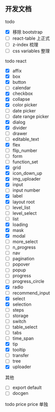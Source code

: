 ## 开发文档

todo

- [x] 移除 bootstrap
- [ ] react-table 上正式
- [ ] z-index 梳理
- [ ] css variables 整理

todo react

- [x] affix
- [x] box
- [x] button
- [ ] calendar
- [x] checkbox
- [x] collapse
- [x] color picker
- [ ] date picker
- [ ] date range picker
- [x] dialog
- [x] divider
- [ ] drawer
- [ ] editable_text
- [x] flex
- [ ] flip_number
- [ ] form
- [ ] function_set
- [x] grid
- [x] icon_down_up
- [x] img_uploader
- [x] input
- [ ] input number
- [x] label
- [x] layout root
- [ ] level_list
- [ ] level_select
- [ ] list
- [x] loading
- [x] mask
- [x] modal
- [ ] more_select
- [ ] n_progress
- [ ] nav
- [ ] pagination
- [ ] popover
- [ ] popup
- [ ] progress
- [ ] progress_circle
- [x] radio
- [ ] recommend_input
- [x] select
- [x] selection
- [ ] steps
- [ ] storage
- [ ] switch
- [ ] table_select
- [ ] tabs
- [ ] time_span
- [x] tip
- [x] tooltip
- [ ] transfer
- [ ] tree
- [x] uploader

其他

- [ ] export default
- [ ] docgen

todo price
price 单独
